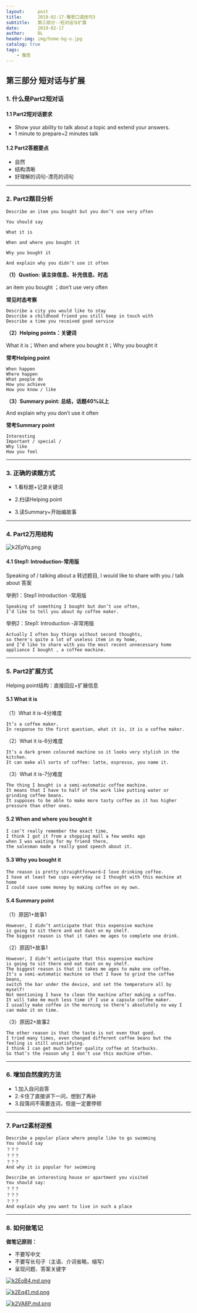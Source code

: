 ```yaml
---
layout:     post
title:      2019-02-17-雅思口语技巧3
subtitle:   第三部分--短对话与扩展
date:       2019-02-17
author:     DL
header-img: img/home-bg-o.jpg
catalog: true
tags:
    - 雅思
---
```


## 第三部分 短对话与扩展

### 1. 什么是Part2短对话

#### 1.1 Part2短对话要求

- Show your ability to talk about a topic and extend your answers. 
- 1 minute to prepare+2 minutes talk 

#### 1.2 Part2答题要点

- 自然
- 结构清晰
- 好理解的词句-漂亮的词句

---

### 2. Part2题目分析

	Describe an item you bought but you don’t use very often

	You should say

	What it is

	When and where you bought it

	Why you bought it

	And explain why you didn’t use it often

**（1）Qustion: 读主体信息、补充信息、时态**

an item you bought ；don’t use very often

**常见时态考察**

	Describe a city you would like to stay
	Describe a childhood friend you still keep in touch with
	Describe a time you received good service


**（2）Helping points：关键词**

What it is；When and where you bought it；Why you bought it

**常考Helping point**

	When happen
	Where happen
	What people do
	How you achieve
	How you know / like

**（3）Summary point: 总结，话题40%以上**

And explain why you don’t use it often

**常考Summary point**

	Interesting 
	Important / special / 
	Why like 
	How you feel

---

### 3. 正确的读题方式

- 1.看标题+记录关键词

- 2.扫读Helping point

- 3.读Summary+开始编故事

---

### 4. Part2万用结构

![k2EpYq.png](https://s2.ax1x.com/2019/02/20/k2EpYq.png)

#### 4.1 Step1: Introduction-常用版

Speaking of / talking about a 转述题目, I would like to share with you / talk about 答案

举例1：Step1 Introduction -常用版

	Speaking of something I bought but don’t use often, 
	I’d like to tell you about my coffee maker.


举例2：Step1: Introduction -非常用版

	Actually I often buy things without second thoughts, 
	so there's quite a lot of useless item in my home, 
	and I’d like to share with you the most recent unnecessary home appliance I bought , a coffee machine. 

---

### 5. Part2扩展方式

Helping point结构：直接回应+扩展信息

#### 5.1 What it is
（1）What it is-4分难度
	
	It’s a coffee maker.
	In response to the first question, what it is, it is a coffee maker. 


（2）What it is-6分难度

	It’s a dark green coloured machine so it looks very stylish in the kitchen. 
	It can make all sorts of coffee: latte, espresso, you name it. 

（3）What it is-7分难度

	The thing I bought is a semi-automatic coffee machine. 
	It means that I have to half of the work like putting water or grinding coffee beans.
	It supposes to be able to make more tasty coffee as it has higher pressure than other ones. 

#### 5.2 When and where you bought it

	I can’t really remember the exact time, 
	I think I got it from a shopping mall a few weeks ago 
	when I was waiting for my friend there, 
	the salesman made a really good speech about it.

#### 5.3 Why you bought it

	The reason is pretty straightforward—I love drinking coffee. 
	I have at least two cups everyday so I thought with this machine at home 
	I could save some money by making coffee on my own.  

#### 5.4 Summary point

（1）原因1+故事1

	However, I didn’t anticipate that this expensive machine 
	is going to sit there and eat dust on my shelf. 
	The biggest reason is that it takes me ages to complete one drink. 

（2）原因1+故事1

	However, I didn’t anticipate that this expensive machine 
	is going to sit there and eat dust on my shelf. 
	The biggest reason is that it takes me ages to make one coffee. 
	It’s a semi-automatic machine so that I have to grind the coffee beans, 
	switch the bar under the device, and set the temperature all by myself! 
	Not mentioning I have to clean the machine after making a coffee. 
	It will take me much less time if I use a capsule coffee maker.  
	I usually make coffee in the morning so there’s absolutely no way I can make it on time. 

（3）原因2+故事2

	The other reason is that the taste is not even that good. 
	I tried many times, even changed different coffee beans but the feeling is still unsatisfying. 
	I think I can get much better quality coffee at Starbucks. 
	So that’s the reason why I don’t use this machine often. 

---

### 6. 增加自然度的方法

- 1.加入自问自答
- 2.卡住了直接讲下一问，想到了再补
- 3.段落间不需要连词，但是一定要停顿

---

### 7. Part2素材逆推

	Describe a popular place where people like to go swimming
	You should say
	？？？
	？？？
	？？？
	And why it is popular for swimming

	Describe an interesting house or apartment you visited
	You should say:
	？？？
	？？？
	？？？
	And explain why you want to live in such a place

---

### 8. 如何做笔记

**做笔记原则：**

- 不要写中文
- 不要写长句子（主语、介词省略，缩写）
- 呈现问题、答案关键字

[![k2EoB4.md.png](https://s2.ax1x.com/2019/02/20/k2EoB4.md.png)](https://imgchr.com/i/k2EoB4)

[![k2Eq41.md.png](https://s2.ax1x.com/2019/02/20/k2Eq41.md.png)](https://imgchr.com/i/k2Eq41)

[![k2VA8P.md.png](https://s2.ax1x.com/2019/02/20/k2VA8P.md.png)](https://imgchr.com/i/k2VA8P)
